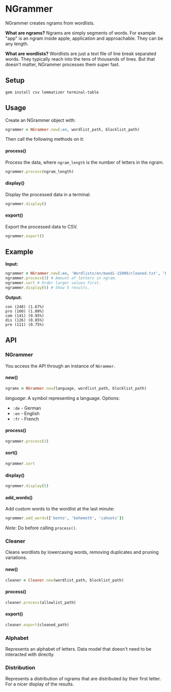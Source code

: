 # NGrammer

NGrammer creates ngrams from wordlists.

**What are ngrams?** Ngrams are simply segments of words. For example "app" is an ngram inside apple, application and approachable. They can be any length.

**What are wordlists?** Wordlists are just a text file of line break separated words. They typically reach into the tens of thousands of lines. But that doesn't matter, NGrammer processes them super fast.

## Setup

```
gem install csv lemmatizer terminal-table
```

## Usage

Create an NGrammer object with:
```ruby
ngrammer = NGrammer.new(:en, wordlist_path, blocklist_path)
```

Then call the following methods on it:

#### process()

Process the data, where `ngram_length` is the number of letters in the ngram.
```ruby
ngrammer.process(ngram_length)
```

#### display()

Display the processed data in a terminal.
```ruby
ngrammer.display()
```

#### export()

Export the processed data to CSV.
```ruby
ngrammer.export()
```

## Example

**Input:**
```ruby
ngrammer = NGrammer.new(:en, 'Wordlists/en/maedi-15000/cleaned.txt', 'Blocklists/en/ngrams.csv')
ngrammer.process(3) # Amount of letters in ngram.
ngrammer.sort # Order larger values first.
ngrammer.display(5) # Show 5 results.
```

**Output:**
```
con (248) (1.67%)
pro (160) (1.08%)
com (141) (0.95%)
dis (126) (0.85%)
pre (111) (0.75%)
```

## API

### NGrammer

You access the API through an instance of `NGrammer`.

#### new()

```ruby
ngrams = NGrammer.new(language, wordlist_path, blocklist_path)
```

*language*: A symbol representing a language. Options:
* `:de` - German
* `:en` - English
* `:fr` - French

#### process()

```ruby
ngrammer.process(3)
```

#### sort()

```ruby
ngrammer.sort
```

#### display()

```ruby
ngrammer.display(5)
```

#### add_words()

Add custom words to the wordlist at the last minute:
```ruby
ngrammer.add_words(['bento', 'behemoth', 'cahoots'])
```
*Note:* Do before calling `process()`.

### Cleaner

Cleans wordlists by lowercasing words, removing duplicates and pruning variations.

#### new()
```ruby
cleaner = Cleaner.new(wordlist_path, blocklist_path)
```

#### process()
```ruby
cleaner.process(allowlist_path)
```

#### export()
```ruby
cleaner.export(cleaned_path)
```

### Alphabet

Represents an alphabet of letters. Data model that doesn't need to be interacted with directly.

### Distribution

Represents a distribution of ngrams that are distributed by their first letter.
For a nicer display of the results.
